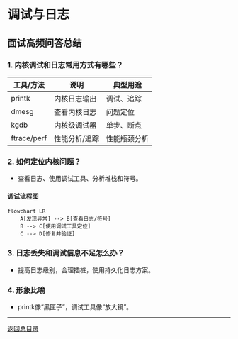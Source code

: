 # 调试与日志

## 面试高频问答总结

### 1. 内核调试和日志常用方式有哪些？
| 工具/方法 | 说明           | 典型用途         |
| --------- | -------------- | ---------------- |
| printk    | 内核日志输出   | 调试、追踪       |
| dmesg     | 查看内核日志   | 问题定位         |
| kgdb      | 内核级调试器   | 单步、断点       |
| ftrace/perf| 性能分析/追踪 | 性能瓶颈分析     |

### 2. 如何定位内核问题？
- 查看日志、使用调试工具、分析堆栈和符号。

#### 调试流程图
```mermaid
flowchart LR
    A[发现异常] --> B[查看日志/符号]
    B --> C[使用调试工具定位]
    C --> D[修复并验证]
```

### 3. 日志丢失和调试信息不足怎么办？
- 提高日志级别，合理插桩，使用持久化日志方案。

### 4. 形象比喻
- printk像“黑匣子”，调试工具像“放大镜”。

---

[返回总目录](README.md)
